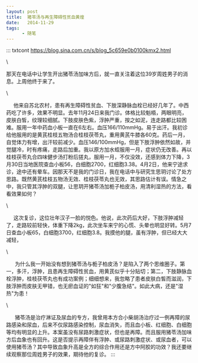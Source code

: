 ```yaml
---
layout: post
title:  猪苓汤与再生障碍性贫血黄煌
date:   2014-11-29
tags:
      - 随笔
---
```

::: txtcont
https://blog.sina.com.cn/s/blog_5c659e0b0100kmx2.html

\

那天在电话中让学生开出猪苓汤加味方后，就一直关注着这位39岁周姓男子的消息。上周他终于来了。

\

   
 他来自苏北农村，患有再生障碍性贫血、下肢深静脉血栓已经好几年了。中西药吃了许多，效果不明显。去年11月24日来我门诊。体格比较魁梧，两眼明亮，皮肤白皙，纹理较细腻。下肢皮肤色紫，浮肿严重，按之如泥，连走路都比较困难。服用一年中药血小板一直在6左右。血压166/110mmHg。易于出汗。我初诊给他服用的是黄芪桂枝五物汤合桂枝茯苓丸，重用黄芪牛膝各60克。药后一月，自觉体力有增，出汗较前减少。血压146/100mmHg，但是下肢浮肿依然如故，并觉腿冷，时有疼痛，走路后加重。我以原方加水蛭服用一月，症状仍无改善。再以桂枝茯苓丸合四味健步汤打粉后搓丸，服用一月，不仅没效，还感到体力下降，3月30日当地医院查血小板56，白细胞2700，红细胞3.38。4月2日，他来宁途求诊，途中还有晕车。因那天不是我的门诊日，我在电话中与研究生思玥讨论了处方思路。既然黄芪桂枝五物汤无效、桂枝茯苓丸也无效，其思路估计有误。情急之中，我只管其浮肿的双腿，让思玥开猪苓汤加栀子柏皮汤，用清利湿热的方法，看看效果如何？

\

   
 这次复诊，这位壮年汉子一脸的悦色。他说，此次药后大好，下肢浮肿减轻了，走路较前轻快，体重下降2kg，此次坐车来宁的心慌、头晕也明显好转。5月7日查血小板65，白细胞3700，红细胞3.8。我摸他的腿，虽有浮肿，但已经大大减轻，

\

     
为什么我一开始没有想到猪苓汤与栀子柏皮汤？是陷入了两个思维圈子。第一，多汗，浮肿，且患再生障碍性贫血，用黄芪似乎十分贴切；第二，下肢静脉血栓浮肿，桂枝茯苓丸也有成功案例；细细想来，我忽略了患者皮肤白皙而滋润，下肢浮肿而皮肤无甲错，也无瘀血证的"如狂"和"少腹急结"。如此大病，还是"湿热"为患！

\

     
猪苓汤是治疗淋证及尿血的专方，我曾用本方合小柴胡汤治疗过一例再障的尿路感染和尿血，后来不仅尿路感染控制，尿血消失，而且血小板、红细胞、白细胞等均有明显的上升。本案虽没有尿路刺激症状，但也是再障。而且服用猪苓汤加味方后血象也有回升。这是否提示再障伴有浮肿、或尿路刺激症状、或尿血者，可以使用猪苓汤？其中导致血象升高是全方的综合作用还是方中阿胶的功效？我还要继续观察那位周姓男子的效果，期待他的复诊。
:::
